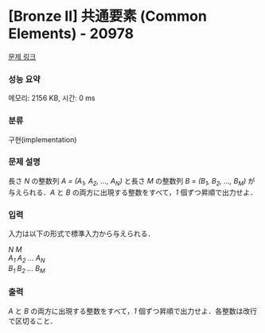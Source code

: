 # [Bronze II] 共通要素 (Common Elements) - 20978 

[문제 링크](https://www.acmicpc.net/problem/20978) 

### 성능 요약

메모리: 2156 KB, 시간: 0 ms

### 분류

구현(implementation)

### 문제 설명

<p>長さ <var>N</var> の整数列 <var>A = (A<sub>1</sub>, A<sub>2</sub>, ..., A<sub>N</sub>)</var> と長さ <var>M</var> の整数列 <var>B = (B<sub>1</sub>, B<sub>2</sub>, ..., B<sub>M</sub>)</var> が与えられる．<var>A</var> と <var>B</var> の両方に出現する整数をすべて，<var>1</var> 個ずつ昇順で出力せよ．</p>

### 입력 

 <p>入力は以下の形式で標準入力から与えられる．</p>

<p><var>N</var> <var>M</var><br>
<var>A<sub>1</sub></var> <var>A<sub>2</sub></var> <var>...</var> <var>A<sub>N</sub></var><br>
<var>B<sub>1</sub></var> <var>B<sub>2</sub></var> <var>...</var> <var>B<sub>M</sub></var></p>

### 출력 

 <p><var>A</var> と <var>B</var> の両方に出現する整数をすべて，<var>1</var> 個ずつ昇順で出力せよ．各整数は改行で区切ること．</p>

